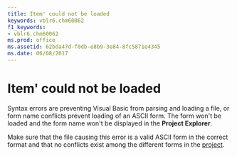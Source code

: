```yaml
---
title: Item' could not be loaded
keywords: vblr6.chm60062
f1_keywords:
- vblr6.chm60062
ms.prod: office
ms.assetid: 62bda47d-f0db-e8b9-3e84-8fc5871e4345
ms.date: 06/08/2017
---
```



# Item' could not be loaded

Syntax errors are preventing Visual Basic from parsing and loading a file, or form name conflicts prevent loading of an ASCII form. The form won't be loaded and the form name won't be displayed in the **Project Explorer**.

Make sure that the file causing this error is a valid ASCII form in the correct format and that no conflicts exist among the different forms in the [project](vbe-glossary.md).

